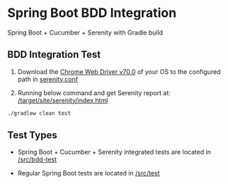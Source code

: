 # Spring Boot BDD Integration
Spring Boot + Cucumber + Serenity with Gradle build


## BDD Integration Test
1. Download the [Chrome Web Driver v70.0](https://chromedriver.storage.googleapis.com/index.html?path=70.0.3538.97/) of your OS to the configured path in [serenity.conf](/src/bdd-test/resources/serenity.conf)   

2. Running below command and get Serenity report at: [/target/site/serenity/index.html](.//target/site/serenity/index.html)
```bash
./gradlew clean test
```

## Test Types
* Spring Boot + Cucumber + Serenity integrated tests are located in [/src/bdd-test](.//src/bdd-test)

* Regular Spring Boot tests are located in [/src/test](.//src/test)